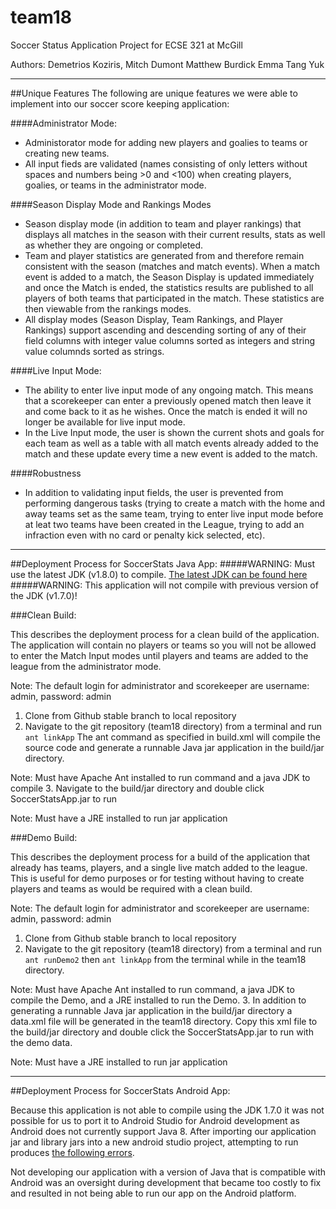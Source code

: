 # team18

Soccer Status Application 
Project for ECSE 321 at McGill

Authors:
Demetrios Koziris,
Mitch Dumont
Matthew Burdick
Emma Tang Yuk
___
##Unique Features
The following are unique features we were able to implement into our soccer score keeping application:

####Administrator Mode:
* Administorator mode for adding new players and goalies to teams or creating new teams.
* All input fieds are validated (names consisting of only letters without spaces and numbers being >0 and <100) when creating players, goalies, or teams in the administrator mode.

####Season Display Mode and Rankings Modes
* Season display mode (in addition to team and player rankings) that displays all matches in the season with their current results, stats as well as whether they are ongoing or completed.
* Team and player statistics are generated from and therefore remain consistent with the season (matches and match events). When a match event is added to a match, the Season Display is updated immediately and once the Match is ended, the statistics results are published to all players of both teams that participated in the match. These statistics are then viewable from the rankings modes.
* All display modes (Season Display, Team Rankings, and Player Rankings) support ascending and descending sorting of any of their field columns with integer value columns sorted as integers and string value columnds sorted as strings.

####Live Input Mode:
* The ability to enter live input mode of any ongoing match. This means that a scorekeeper can enter a previously opened match then leave it and come back to it as he wishes. Once the match is ended it will no longer be available for live input mode.
* In the Live Input mode, the user is shown the current shots and goals for each team as well as a table with all match events already added to the match and these update every time a new event is added to the match.

####Robustness
* In addition to validating input fields, the user is prevented from performing dangerous tasks (trying to create a match with the home and away teams set as the same team, trying to enter live input mode before at leat two teams have been created in the League, trying to add an infraction even with no card or penalty kick selected, etc).

___
##Deployment Process for SoccerStats Java App:
#####WARNING: Must use the latest JDK (v1.8.0) to compile. [The latest JDK can be found here](http://www.oracle.com/technetwork/java/javase/downloads/jdk8-downloads-2133151.html)
#####WARNING: This application will not compile with previous version of the JDK (v1.7.0)!

###Clean Build:

This describes the deployment process for a clean build of the application. The application will contain no players or teams so you will not be allowed to enter the Match Input modes until players and teams are added to the league from the administrator mode.

  Note: The default login for administrator and scorekeeper are username: admin, password: admin

 1.	Clone from Github stable branch to local repository
 2.	Navigate to the git repository (team18 directory) from a terminal and run `ant linkApp` The ant command as specified in build.xml will compile the source code and generate a runnable Java jar application in the build/jar directory.

  Note: Must have Apache Ant installed to run command and a java JDK to compile
 3.	Navigate to the build/jar directory and double click SoccerStatsApp.jar to run

  Note: Must have a JRE installed to run jar application


###Demo Build:

This describes the deployment process for a build of the application that already has teams, players, and a single live match added to the league. This is useful for demo purposes or for testing without having to create players and teams as would be required with a clean build.

  Note: The default login for administrator and scorekeeper are username: admin, password: admin

1.	Clone from Github stable branch to local repository
2.  Navigate to the git repository (team18 directory) from a terminal and run `ant runDemo2` then `ant linkApp` from the terminal while in the team18 directory.

  Note: Must have Apache Ant installed to run command, a java JDK to compile the Demo, and a JRE installed to run the Demo.
3.	In addition to generating a runnable Java jar application in the build/jar directory a data.xml file will be generated in the team18 directory. Copy this xml file to the build/jar directory and double click the SoccerStatsApp.jar to run with the demo data.

  Note: Must have a JRE installed to run jar application

___
##Deployment Process for SoccerStats Android App:

Because this application is not able to compile using the JDK 1.7.0 it was not possible for us to port it to Android Studio for Android development as Android does not currently support Java 8.
After importing our application jar and library jars into a new android studio project, attempting to run produces [the following errors](https://stackoverflow.com/questions/30863007/unexpected-top-level-exception-bad-class-file-magic-in-android).

Not developing our application with a version of Java that is compatible with Android was an oversight during development that became too costly to fix and resulted in not being able to run our app on the Android platform.

